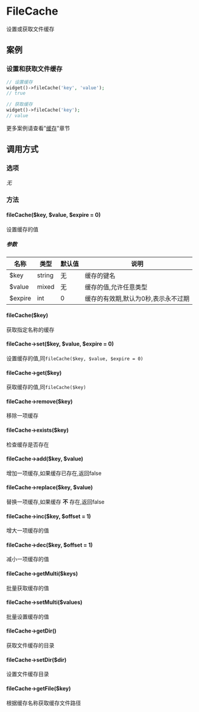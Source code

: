 FileCache
=========

设置或获取文件缓存

案例
----

### 设置和获取文件缓存
```php
// 设置缓存
widget()->fileCache('key', 'value');
// true

// 获取缓存
widget()->fileCache('key');
// value
```

更多案例请查看"[缓存](../book/cache.md)"章节

调用方式
--------

### 选项

*无*

### 方法

#### fileCache($key, $value, $expire = 0)
设置缓存的值

##### 参数

名称      | 类型      | 默认值    | 说明                                  |
----------|-----------|-----------|---------------------------------------|
$key      | string    | 无        | 缓存的键名                            |
$value    | mixed     | 无        | 缓存的值,允许任意类型                 |
$expire   | int       | 0         | 缓存的有效期,默认为0秒,表示永不过期   |

#### fileCache($key)
获取指定名称的缓存

#### fileCache->set($key, $value, $expire = 0)
设置缓存的值,同`fileCache($key, $value, $expire = 0)`

#### fileCache->get($key)
获取缓存的值,同`fileCache($key)`

#### fileCache->remove($key)
移除一项缓存

#### fileCache->exists($key)
检查缓存是否存在

#### fileCache->add($key, $value)
增加一项缓存,如果缓存已存在,返回false

#### fileCache->replace($key, $value)
替换一项缓存,如果缓存 **不** 存在,返回false

#### fileCache->inc($key, $offset = 1)
增大一项缓存的值

#### fileCache->dec($key, $offset = 1)
减小一项缓存的值

#### fileCache->getMulti($keys)
批量获取缓存的值

#### fileCache->setMulti($values)
批量设置缓存的值

#### fileCache->getDir()
获取文件缓存的目录

#### fileCache->setDir($dir)
设置文件缓存目录

#### fileCache->getFile($key)
根据缓存名称获取缓存文件路径